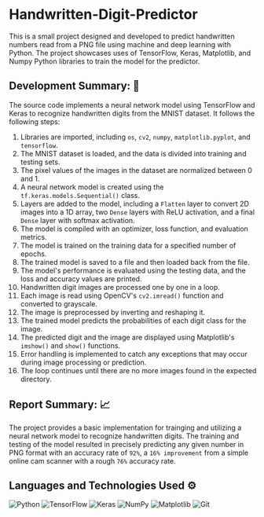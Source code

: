 # Handwritten-Digit-Predictor
This is a small project designed and developed to predict handwritten numbers read from a PNG file using machine and deep learning with Python. The project showcases uses of TensorFlow, Keras, Matplotlib, and Numpy Python libraries to train the model for the predictor.

## Development Summary: 📝
The source code implements a neural network model using TensorFlow and Keras to recognize handwritten digits from the MNIST dataset. It follows the following steps:
1. Libraries are imported, including `os`, `cv2`, `numpy`, `matplotlib.pyplot`, and `tensorflow`.
2. The MNIST dataset is loaded, and the data is divided into training and testing sets.
3. The pixel values of the images in the dataset are normalized between 0 and 1.
4. A neural network model is created using the `tf.keras.models.Sequential()` class.
5. Layers are added to the model, including a `Flatten` layer to convert 2D images into a 1D array, two `Dense` layers with ReLU activation, and a final `Dense` layer with softmax activation.
6. The model is compiled with an optimizer, loss function, and evaluation metrics.
7. The model is trained on the training data for a specified number of epochs.
8. The trained model is saved to a file and then loaded back from the file.
9. The model's performance is evaluated using the testing data, and the loss and accuracy values are printed.
10. Handwritten digit images are processed one by one in a loop.
11. Each image is read using OpenCV's `cv2.imread()` function and converted to grayscale.
12. The image is preprocessed by inverting and reshaping it.
13. The trained model predicts the probabilities of each digit class for the image.
14. The predicted digit and the image are displayed using Matplotlib's `imshow()` and `show()` functions.
15. Error handling is implemented to catch any exceptions that may occur during image processing or prediction.
16. The loop continues until there are no more images found in the expected directory.

## Report Summary: 📈
The project provides a basic implementation for trainging and utilizing a neural network model to recognize handwritten digits. The training and testing of the model resulted in precisely predicting any given number in PNG format with an accuracy rate of `92%`, a `16% improvement` from a simple online cam scanner with a rough `76%` accuracy rate.

## Languages and Technologies Used ⚙️
![Python](https://img.shields.io/badge/python-3670A0?style=for-the-badge&logo=python&logoColor=ffdd54) ![TensorFlow](https://img.shields.io/badge/TensorFlow-%23FF6F00.svg?style=for-the-badge&logo=TensorFlow&logoColor=white) ![Keras](https://img.shields.io/badge/Keras-%23D00000.svg?style=for-the-badge&logo=Keras&logoColor=white) ![NumPy](https://img.shields.io/badge/numpy-%23013243.svg?style=for-the-badge&logo=numpy&logoColor=white) ![Matplotlib](https://img.shields.io/badge/Matplotlib-%23ffffff.svg?style=for-the-badge&logo=Matplotlib&logoColor=black) ![Git](https://img.shields.io/badge/git-%23F05033.svg?style=for-the-badge&logo=git&logoColor=white)
